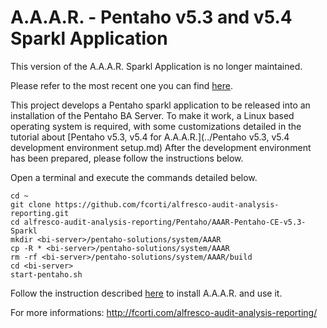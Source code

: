 A.A.A.R. - Pentaho v5.3 and v5.4 Sparkl Application
===

This version of the A.A.A.R. Sparkl Application is no longer maintained.

Please refer to the most recent one you can find [here](..).

This project develops a Pentaho sparkl application to be released into an installation of the Pentaho BA Server.
To make it work, a Linux based operating system is required, with some customizations detailed in the tutorial about [Pentaho v5.3, v5.4 for A.A.A.R.](../Pentaho v5.3, v5.4 development environment setup.md)
After the development environment has been prepared, please follow the instructions below.

Open a terminal and execute the commands detailed below.

    cd ~
    git clone https://github.com/fcorti/alfresco-audit-analysis-reporting.git
    cd alfresco-audit-analysis-reporting/Pentaho/AAAR-Pentaho-CE-v5.3-Sparkl
    mkdir <bi-server>/pentaho-solutions/system/AAAR
    cp -R * <bi-server>/pentaho-solutions/system/AAAR
    rm -rf <bi-server>/pentaho-solutions/system/AAAR/build
    cd <bi-server>
    start-pentaho.sh

Follow the instruction described [here](http://fcorti.com/alfresco-audit-analysis-reporting/aaar-how-to-install/aaar-install/) to install A.A.A.R. and use it.

For more informations:
http://fcorti.com/alfresco-audit-analysis-reporting/
